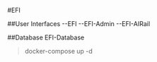 #EFI

##User Interfaces
--EFI
--EFI-Admin
--EFI-AIRail

##Database
EFI-Database
> docker-compose up -d